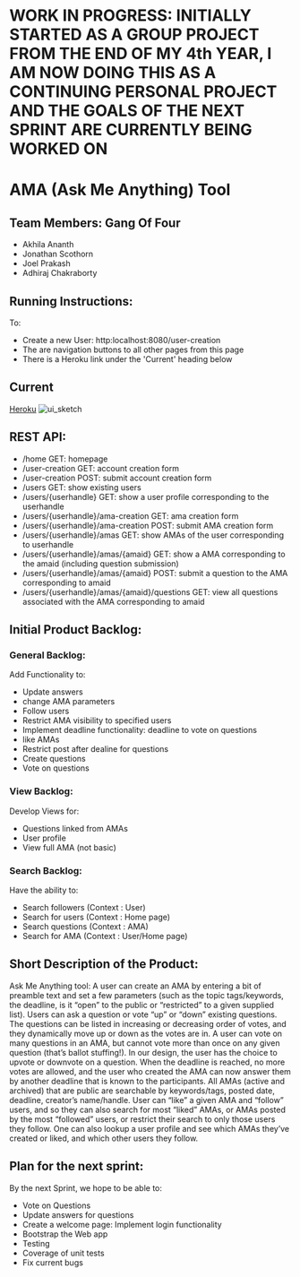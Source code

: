 
# WORK IN PROGRESS: INITIALLY STARTED AS A GROUP PROJECT FROM THE END OF MY 4th YEAR, I AM NOW DOING THIS AS A CONTINUING PERSONAL PROJECT AND THE GOALS OF THE NEXT SPRINT ARE CURRENTLY BEING WORKED ON

# AMA (Ask Me Anything) Tool 

## Team Members: Gang Of Four 
* Akhila Ananth
* Jonathan Scothorn
* Joel Prakash
* Adhiraj Chakraborty

## Running Instructions:
To:
 * Create a new User: http:localhost:8080/user-creation
 * The are navigation buttons to all other pages from this page 
 * There is a Heroku link under the 'Current' heading below 

## Current
[Heroku](https://amatool.herokuapp.com/user-creation)
![ui_sketch](https://cloud.githubusercontent.com/assets/6691781/24067620/88b5f078-0b55-11e7-8111-c3ff2f20d863.jpg)

## REST API: 
* /home GET: homepage
* /user-creation GET: account creation form
* /user-creation POST: submit account creation form
* /users GET: show existing users
* /users/{userhandle} GET: show a user profile corresponding to the userhandle
* /users/{userhandle}/ama-creation GET: ama creation form
* /users/{userhandle}/ama-creation POST: submit AMA creation form
* /users/{userhandle}/amas GET: show AMAs of the user corresponding to userhandle
* /users/{userhandle}/amas/{amaid} GET: show a AMA corresponding to the amaid (including question submission)
* /users/{userhandle}/amas/{amaid} POST: submit a question to the AMA corresponding to amaid
* /users/{userhandle}/amas/{amaid}/questions GET: view all questions associated with the AMA corresponding to amaid


## Initial Product Backlog:

### General Backlog: 
Add Functionality to:
* Update answers
* change AMA parameters
* Follow users
* Restrict AMA visibility to specified users
* Implement deadline functionality: deadline to vote on questions
* like AMAs
* Restrict post after dealine for questions
* Create questions 
* Vote on questions

### View Backlog: 
Develop Views for:
* Questions linked from AMAs
* User profile
* View full AMA (not basic)

### Search Backlog: 
Have the ability to:
* Search followers (Context : User)
* Search for users (Context : Home page)
* Search questions (Context : AMA)
* Search for AMA (Context : User/Home page)

## Short Description of the Product:

Ask Me Anything tool: A user can create an AMA by entering a bit of preamble text and set a few parameters (such as the topic tags/keywords, the deadline, is it “open” to the public or “restricted” to a given supplied list). Users can ask a question or vote “up” or “down” existing questions. The questions can be listed in increasing or decreasing order of votes, and they dynamically move up or down as the votes are in. A user can vote on many questions in an AMA, but cannot vote more than once on any given question (that’s ballot stuffing!). In our design, the user has the choice to upvote or downvote on a question. When the deadline is reached, no more votes are allowed, and the user who created the AMA can now answer them by another deadline that is known to the participants. All AMAs (active and archived) that are public are searchable by keywords/tags, posted date, deadline, creator’s name/handle. User can “like” a given AMA and “follow” users, and so they can also search for most “liked” AMAs, or AMAs posted by the most “followed” users, or restrict their search to only those users they follow. One can also lookup a user profile and see which AMAs they’ve created or liked, and which other users they follow.

## Plan for the next sprint:
By the next Sprint, we hope to be able to:
* Vote on Questions
* Update answers for questions 
* Create a welcome page: Implement login functionality 
* Bootstrap the Web app
* Testing 
* Coverage of unit tests
* Fix current bugs

